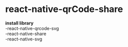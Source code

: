 # react-native-qrCode-share

**install library**  
-react-native-qrcode-svg  
-react-native-share  
-react-native-svg

